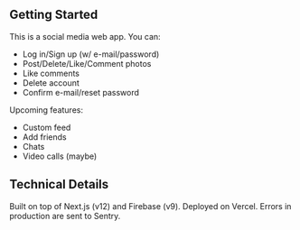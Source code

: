 ## Getting Started

This is a social media web app. You can:

- Log in/Sign up (w/ e-mail/password)
- Post/Delete/Like/Comment photos
- Like comments
- Delete account
- Confirm e-mail/reset password

Upcoming features:

- Custom feed
- Add friends
- Chats
- Video calls (maybe)

## Technical Details

Built on top of Next.js (v12) and Firebase (v9). Deployed on Vercel.
Errors in production are sent to Sentry.
